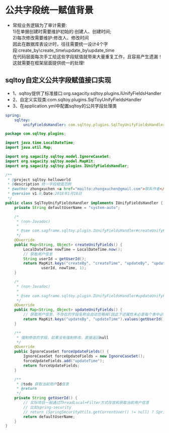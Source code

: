 # 公共字段统一赋值背景
* 常规业务逻辑为了审计需要:  
  1)在单据创建时需要维护初始的:创建人、创建时间;  
  2)每次修改需要维护:修改人、修改时间  
  因此在数据库表设计时，往往需要统一设计4个字段:create_by\create_time\update_by\update_time  
  在代码层面每次手工给这些字段赋值就带来大量重复工作，且容易产生遗漏！  
  这就需要在框架层面提供统一的处理!
  
## sqltoy自定义公共字段赋值接口实现
* 1、sqltoy提供了标准接口:org.sagacity.sqltoy.plugins.IUnifyFieldsHandler
* 2、自定义实现类:com.sqltoy.plugins.SqlToyUnifyFieldsHandler
* 3、在application.yml中配置sqltoy的公共字段处理类

```yml
spring:
    sqltoy:
        unifyFieldsHandler: com.sqltoy.plugins.SqlToyUnifyFieldsHandler
```


```java
package com.sqltoy.plugins;

import java.time.LocalDateTime;
import java.util.Map;

import org.sagacity.sqltoy.model.IgnoreCaseSet;
import org.sagacity.sqltoy.model.MapKit;
import org.sagacity.sqltoy.plugins.IUnifyFieldsHandler;

/**
 * @project sqltoy-helloworld
 * @description 统一字段赋值范例
 * @author zhongxuchen <a href="mailto:zhongxuchen@gmail.com">联系作者</a>
 * @version v1.0,Date:2018年1月18日
 */
public class SqlToyUnifyFieldsHandler implements IUnifyFieldsHandler {
	private String defaultUserName = "system-auto";

	/*
	 * (non-Javadoc)
	 * 
	 * @see com.sagframe.sqltoy.plugin.IUnifyFieldsHandler#createUnifyFields()
	 */
	@Override
	public Map<String, Object> createUnifyFields() {
		LocalDateTime nowTime = LocalDateTime.now();
		// 获取用户信息
		String userId = getUserId();
		return MapKit.keys("createBy", "createTime", "updateBy", "updateTime", "enabled").values(userId, nowTime,
				userId, nowTime, 1);
	}

	/*
	 * (non-Javadoc)
	 * 
	 * @see com.sagframe.sqltoy.plugin.IUnifyFieldsHandler#updateUnifyFields()
	 */
	@Override
	public Map<String, Object> updateUnifyFields() {
		// 获取用户信息，不存在的字段名称会自动忽略掉(因此下述属性未必是每个表中必须存在的)
		return MapKit.keys("updateBy", "updateTime").values(getUserId(), LocalDateTime.now());
	}

	/**
	 * 强制修改的字段，如果没有强制修改，直接返回null
	 */
	@Override
	public IgnoreCaseSet forceUpdateFields() {
		IgnoreCaseSet forceUpdateFields = new IgnoreCaseSet();
		forceUpdateFields.add("updateTime");
		return forceUpdateFields;
	}

	/**
	 * @todo 获取当前用户Id信息
	 * @return
	 */
	private String getUserId() {
		// 实际项目一般通过ThreadLocal+Filter方式存放和获取当前用户信息
		// 比如spring-security
		// return (SpringSecurityUtils.getCurrentUser() != null) ? SpringSecurityUtils.getCurrentUser().getId() : defaultUserName;
		return defaultUserName;
	}
}
```
 